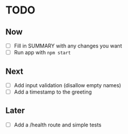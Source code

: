 # TODO

## Now
- [ ] Fill in SUMMARY with any changes you want
- [ ] Run app with `npm start`

## Next
- [ ] Add input validation (disallow empty names)
- [ ] Add a timestamp to the greeting

## Later
- [ ] Add a /health route and simple tests
